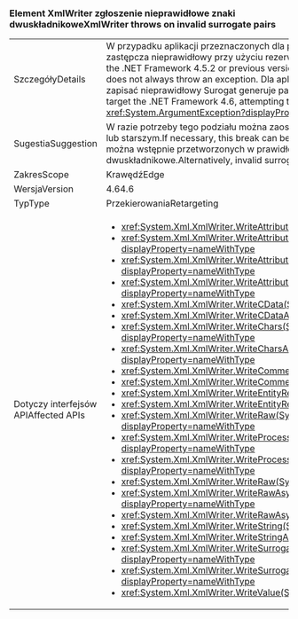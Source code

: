 ### <a name="xmlwriter-throws-on-invalid-surrogate-pairs"></a><span data-ttu-id="310be-101">Element XmlWriter zgłoszenie nieprawidłowe znaki dwuskładnikowe</span><span class="sxs-lookup"><span data-stu-id="310be-101">XmlWriter throws on invalid surrogate pairs</span></span>

|   |   |
|---|---|
|<span data-ttu-id="310be-102">Szczegóły</span><span class="sxs-lookup"><span data-stu-id="310be-102">Details</span></span>|<span data-ttu-id="310be-103">W przypadku aplikacji przeznaczonych dla platformy .NET Framework 4.5.2 lub starszych wersji napisanie para zastępcza nieprawidłowy przy użyciu rezerwowy obsługi wyjątków nie zawsze zgłasza wyjątek.</span><span class="sxs-lookup"><span data-stu-id="310be-103">For apps that target the .NET Framework 4.5.2 or previous versions, writing an invalid surrogate pair using exception fallback handling does not always throw an exception.</span></span> <span data-ttu-id="310be-104">Dla aplikacji przeznaczonych dla platformy .NET Framework 4.6, próbuje zapisać nieprawidłowy Surogat generuje parę <xref:System.ArgumentException?displayProperty=name>.</span><span class="sxs-lookup"><span data-stu-id="310be-104">For apps that target the .NET Framework 4.6, attempting to write an invalid surrogate pair throws an <xref:System.ArgumentException?displayProperty=name>.</span></span>|
|<span data-ttu-id="310be-105">Sugestia</span><span class="sxs-lookup"><span data-stu-id="310be-105">Suggestion</span></span>|<span data-ttu-id="310be-106">W razie potrzeby tego podziału można zaoszczędzone przez przeznaczonych dla platformy .NET Framework 4.5.2 lub starszym.</span><span class="sxs-lookup"><span data-stu-id="310be-106">If necessary, this break can be avoided by targeting the .NET Framework 4.5.2 or earlier.</span></span> <span data-ttu-id="310be-107">Alternatywnie można wstępnie przetworzonych w prawidłowym kodem xml przed ich zapisaniem nieprawidłowe znaki dwuskładnikowe.</span><span class="sxs-lookup"><span data-stu-id="310be-107">Alternatively, invalid surrogate pairs can be pre-processed into valid xml prior to writing them.</span></span>|
|<span data-ttu-id="310be-108">Zakres</span><span class="sxs-lookup"><span data-stu-id="310be-108">Scope</span></span>|<span data-ttu-id="310be-109">Krawędź</span><span class="sxs-lookup"><span data-stu-id="310be-109">Edge</span></span>|
|<span data-ttu-id="310be-110">Wersja</span><span class="sxs-lookup"><span data-stu-id="310be-110">Version</span></span>|<span data-ttu-id="310be-111">4.6</span><span class="sxs-lookup"><span data-stu-id="310be-111">4.6</span></span>|
|<span data-ttu-id="310be-112">Typ</span><span class="sxs-lookup"><span data-stu-id="310be-112">Type</span></span>|<span data-ttu-id="310be-113">Przekierowania</span><span class="sxs-lookup"><span data-stu-id="310be-113">Retargeting</span></span>|
|<span data-ttu-id="310be-114">Dotyczy interfejsów API</span><span class="sxs-lookup"><span data-stu-id="310be-114">Affected APIs</span></span>|<ul><li><xref:System.Xml.XmlWriter.WriteAttributeString(System.String,System.String)?displayProperty=nameWithType></li><li><xref:System.Xml.XmlWriter.WriteAttributeString(System.String,System.String,System.String)?displayProperty=nameWithType></li><li><xref:System.Xml.XmlWriter.WriteAttributeString(System.String,System.String,System.String,System.String)?displayProperty=nameWithType></li><li><xref:System.Xml.XmlWriter.WriteAttributeStringAsync(System.String,System.String,System.String,System.String)?displayProperty=nameWithType></li><li><xref:System.Xml.XmlWriter.WriteCData(System.String)?displayProperty=nameWithType></li><li><xref:System.Xml.XmlWriter.WriteCDataAsync(System.String)?displayProperty=nameWithType></li><li><xref:System.Xml.XmlWriter.WriteChars(System.Char[],System.Int32,System.Int32)?displayProperty=nameWithType></li><li><xref:System.Xml.XmlWriter.WriteCharsAsync(System.Char[],System.Int32,System.Int32)?displayProperty=nameWithType></li><li><xref:System.Xml.XmlWriter.WriteComment(System.String)?displayProperty=nameWithType></li><li><xref:System.Xml.XmlWriter.WriteCommentAsync(System.String)?displayProperty=nameWithType></li><li><xref:System.Xml.XmlWriter.WriteEntityRef(System.String)?displayProperty=nameWithType></li><li><xref:System.Xml.XmlWriter.WriteEntityRefAsync(System.String)?displayProperty=nameWithType></li><li><xref:System.Xml.XmlWriter.WriteRaw(System.Char[],System.Int32,System.Int32)?displayProperty=nameWithType></li><li><xref:System.Xml.XmlWriter.WriteProcessingInstruction(System.String,System.String)?displayProperty=nameWithType></li><li><xref:System.Xml.XmlWriter.WriteProcessingInstructionAsync(System.String,System.String)?displayProperty=nameWithType></li><li><xref:System.Xml.XmlWriter.WriteRaw(System.String)?displayProperty=nameWithType></li><li><xref:System.Xml.XmlWriter.WriteRawAsync(System.Char[],System.Int32,System.Int32)?displayProperty=nameWithType></li><li><xref:System.Xml.XmlWriter.WriteRawAsync(System.String)?displayProperty=nameWithType></li><li><xref:System.Xml.XmlWriter.WriteString(System.String)?displayProperty=nameWithType></li><li><xref:System.Xml.XmlWriter.WriteStringAsync(System.String)?displayProperty=nameWithType></li><li><xref:System.Xml.XmlWriter.WriteSurrogateCharEntity(System.Char,System.Char)?displayProperty=nameWithType></li><li><xref:System.Xml.XmlWriter.WriteSurrogateCharEntityAsync(System.Char,System.Char)?displayProperty=nameWithType></li><li><xref:System.Xml.XmlWriter.WriteValue(System.String)?displayProperty=nameWithType></li></ul>|

